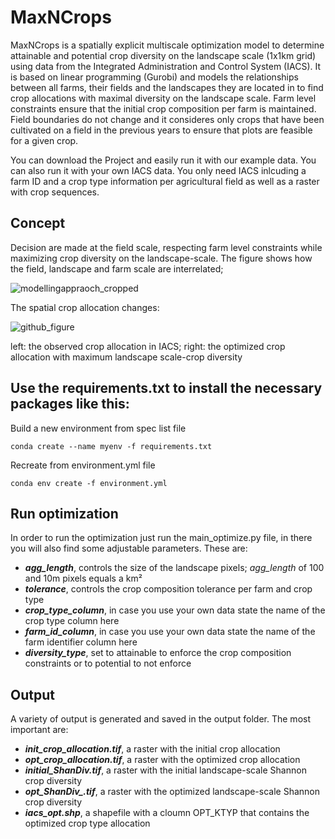 # MaxNCrops
MaxNCrops is a spatially explicit multiscale optimization model to determine attainable and potential crop diversity on the landscape scale (1x1km grid) using data from the Integrated Administration and Control System (IACS). It is based on linear programming (Gurobi) and models the relationships between all farms, their fields and the landscapes they are located in to find crop allocations with maximal diversity on the landscape scale. 
Farm level constraints ensure that the initial crop composition per farm is maintained. 
Field boundaries do not change and it consideres only crops that have been cultivated on a field in the previous years to ensure that plots are feasible for a given crop.

You can download the Project and easily run it with our example data. 
You can also run it with your own IACS data. You only need IACS inlcuding a farm ID and a crop type information per agricultural field as well as a raster with crop sequences. 
## Concept 
Decision are made at the field scale, respecting farm level constraints while maximizing crop diversity on the landscape-scale. 
The figure shows how the field, landscape and farm scale are interrelated; 

![modellingappraoch_cropped](https://github.com/maxwesemeyer/MaxNCrops/assets/49986729/5bd4ff1e-87c0-4892-a9c9-23f9e55ab35a)

The spatial crop allocation changes: 

![github_figure](https://github.com/maxwesemeyer/MaxNCrops/assets/49986729/4a6149ae-0a85-4046-aac7-3aef49e41788)

left: the observed crop allocation in IACS; right: the optimized crop allocation with maximum landscape scale-crop diversity



## Use the requirements.txt to install the necessary packages like this: 

Build a new environment from spec list file

```
conda create --name myenv -f requirements.txt
```

Recreate from environment.yml file

```
conda env create -f environment.yml
```
## Run optimization
In order to run the optimization just run the main_optimize.py file, in there you will also find some adjustable parameters. These are: 
+ ***agg_length***, controls the size of the landscape pixels; *agg_length* of 100 and 10m pixels equals a km² 
+ ***tolerance***, controls the crop composition tolerance per farm and crop type
+ ***crop_type_column***, in case you use your own data state the name of the crop type column here
+ ***farm_id_column***, in case you use your own data state the name of the farm identifier column here
+ ***diversity_type***, set to attainable to enforce the crop composition constraints or to potential to not enforce 

## Output
A variety of output is generated and saved in the output folder. 
The most important are: 

+ ***init_crop_allocation.tif***, a raster with the initial crop allocation
+ ***opt_crop_allocation.tif***, a raster with the optimized crop allocation
+ ***initial_ShanDiv.tif***, a raster with the initial landscape-scale Shannon crop diversity 
+ ***opt_ShanDiv_.tif***, a raster with the optimized landscape-scale Shannon crop diversity 
+ ***iacs_opt.shp***, a shapefile with a cloumn OPT_KTYP that contains the optimized crop type allocation
